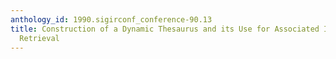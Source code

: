 ```yaml
---
anthology_id: 1990.sigirconf_conference-90.13
title: Construction of a Dynamic Thesaurus and its Use for Associated Information
  Retrieval
---
```


